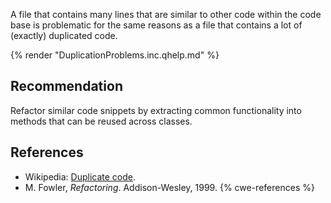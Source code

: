 A file that contains many lines that are similar to other code within the code base is problematic for the same reasons as a file that contains a lot of (exactly) duplicated code.

{% render "DuplicationProblems.inc.qhelp.md" %}


## Recommendation
Refactor similar code snippets by extracting common functionality into methods that can be reused across classes.


## References
* Wikipedia: [Duplicate code](http://en.wikipedia.org/wiki/Duplicate_code).
* M. Fowler, *Refactoring*. Addison-Wesley, 1999.
{% cwe-references %}
